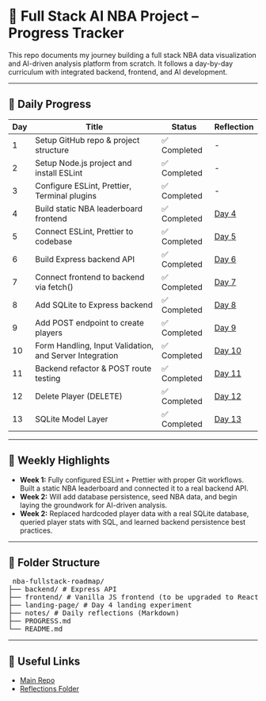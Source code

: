 # 🏀 Full Stack AI NBA Project – Progress Tracker

This repo documents my journey building a full stack NBA data visualization and AI-driven analysis platform from scratch. It follows a day-by-day curriculum with integrated backend, frontend, and AI development.

---

## 📅 Daily Progress

| Day | Title                                                   | Status       | Reflection                          |
| --- | ------------------------------------------------------- | ------------ | ----------------------------------- |
| 1   | Setup GitHub repo & project structure                   | ✅ Completed | -                                   |
| 2   | Setup Node.js project and install ESLint                | ✅ Completed | -                                   |
| 3   | Configure ESLint, Prettier, Terminal plugins            | ✅ Completed | -                                   |
| 4   | Build static NBA leaderboard frontend                   | ✅ Completed | [Day 4](notes/day4-reflection.md)   |
| 5   | Connect ESLint, Prettier to codebase                    | ✅ Completed | [Day 5](notes/day5-reflection.md)   |
| 6   | Build Express backend API                               | ✅ Completed | [Day 6](notes/day6-reflection.md)   |
| 7   | Connect frontend to backend via fetch()                 | ✅ Completed | [Day 7](notes/day7-reflection.md)   |
| 8   | Add SQLite to Express backend                           | ✅ Completed | [Day 8](notes/day8-reflection.md)   |
| 9   | Add POST endpoint to create players                     | ✅ Completed | [Day 9](notes/day9-reflection.md)   |
| 10  | Form Handling, Input Validation, and Server Integration | ✅ Completed | [Day 10](notes/day10-reflection.md) |
| 11  | Backend refactor & POST route testing                   | ✅ Completed | [Day 11](notes/day11-reflection.md) |
| 12  | Delete Player (DELETE)                                  | ✅ Completed | [Day 12](notes/day12-reflection.md) |
| 13  | SQLite Model Layer                                      | ✅ Completed | [Day 13](notes/day13-reflection.md) |

---

## 🧠 Weekly Highlights

- **Week 1:** Fully configured ESLint + Prettier with proper Git workflows. Built a static NBA leaderboard and connected it to a real backend API.
- **Week 2:** Will add database persistence, seed NBA data, and begin laying the groundwork for AI-driven analysis.
- **Week 2:** Replaced hardcoded player data with a real SQLite database, queried player stats with SQL, and learned backend persistence best practices.

---

## 📂 Folder Structure

<pre> nba-fullstack-roadmap/ 
├── backend/ # Express API 
├── frontend/ # Vanilla JS frontend (to be upgraded to React) 
├── landing-page/ # Day 4 landing experiment 
├── notes/ # Daily reflections (Markdown) 
├── PROGRESS.md 
└── README.md 
</pre>

---

## 🔗 Useful Links

- [Main Repo](https://github.com/yemiajibola23/nba-fullstack-roadmap)
- [Reflections Folder](https://github.com/yemiajibola23/nba-fullstack-roadmap/tree/main/notes)
